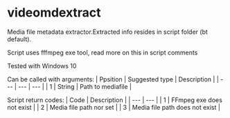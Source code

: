 # videomdextract
Media file metadata extractor.Extracted info resides in script folder (bt default).

Script uses fffmpeg exe tool, read more on this in script comments

Tested with Windows 10

Can be called with arguments:
| Ppsition | Suggested type | Description |
| --- | --- | --- |
| 1 | String | Path to mediafile |

Script return codes:
| Code | Description |
| --- | --- |
| 1 | FFmpeg exe does not exist |
| 2 | Media file path nor set |
| 3 | Media file path does not exist |
